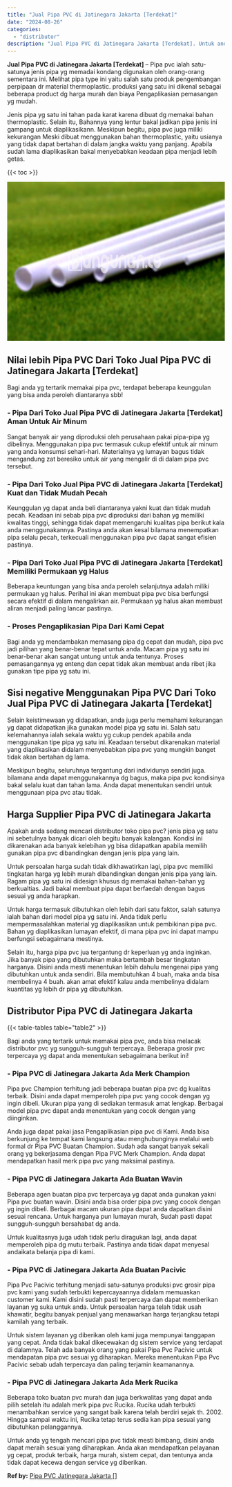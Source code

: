 ```yaml
---
title: "Jual Pipa PVC di Jatinegara Jakarta [Terdekat]"
date: "2024-08-26"
categories: 
  - "distributor"
description: "Jual Pipa PVC di Jatinegara Jakarta [Terdekat]. Untuk anda yg tengah mencari pipa pvc tidak mesti bimbang, disini anda dapat meraih sesuai yang diharapkan. A..."
---
```


**Jual Pipa PVC di Jatinegara Jakarta \[Terdekat\]** – Pipa pvc ialah satu-satunya jenis pipa yg memadai kondang digunakan oleh orang-orang sementara ini. Melihat pipa type ini yaitu salah satu produk pengembangan perpipaan dr material thermoplastic. produksi yang satu ini dikenal sebagai beberapa product dg harga murah dan biaya Pengaplikasian pemasangan yg mudah.

Jenis pipa yg satu ini tahan pada karat karena dibuat dg memakai bahan thermoplastic. Selain itu, Bahannya yang lentur bakal jadikan pipa jenis ini gampang untuk diaplikasikann. Meskipun begitu, pipa pvc juga miliki kekurangan Meski dibuat menggunakan bahan thermoplastic, yaitu usianya yang tidak dapat bertahan di dalam jangka waktu yang panjang. Apabila sudah lama diaplikasikan bakal menyebabkan keadaan pipa menjadi lebih getas.

{{< toc >}}

![Jual Pipa PVC di Jatinegara Jakarta [Terdekat]](/images/jaul-pipa-pvc-55.png)

## Nilai lebih Pipa PVC Dari Toko Jual Pipa PVC di Jatinegara Jakarta \[Terdekat\]

Bagi anda yg tertarik memakai pipa pvc, terdapat beberapa keunggulan yang bisa anda peroleh diantaranya sbb!

### \- Pipa Dari Toko Jual Pipa PVC di Jatinegara Jakarta \[Terdekat\] Aman Untuk Air Minum

Sangat banyak air yang diproduksi oleh perusahaan pakai pipa-pipa yg dibelinya. Menggunakan pipa pvc termasuk cukup efektif untuk air minum yang anda konsumsi sehari-hari. Materialnya yg lumayan bagus tidak mengandung zat beresiko untuk air yang mengalir di di dalam pipa pvc tersebut.

### \- Pipa Dari Toko Jual Pipa PVC di Jatinegara Jakarta \[Terdekat\] Kuat dan Tidak Mudah Pecah

Keunggulan yg dapat anda beli diantaranya yakni kuat dan tidak mudah pecah. Keadaan ini sebab pipa pvc diproduksi dari bahan yg memiliki kwalitas tinggi, sehingga tidak dapat memengaruhi kualitas pipa berikut kala anda menggunakannya. Pastinya anda akan kesal bilamana menempatkan pipa selalu pecah, terkecuali menggunakan pipa pvc dapat sangat efisien pastinya.

### \- Pipa Dari Toko Jual Pipa PVC di Jatinegara Jakarta \[Terdekat\] Memiliki Permukaan yg Halus

Beberapa keuntungan yang bisa anda peroleh selanjutnya adalah miliki permukaan yg halus. Perihal ini akan membuat pipa pvc bisa berfungsi secara efektif di dalam mengalirkan air. Permukaan yg halus akan membuat aliran menjadi paling lancar pastinya.

### \- Proses Pengaplikasian Pipa Dari Kami Cepat

Bagi anda yg mendambakan memasang pipa dg cepat dan mudah, pipa pvc jadi pilihan yang benar-benar tepat untuk anda. Macam pipa yg satu ini benar-benar akan sangat untung untuk anda tentunya. Proses pemasangannya yg enteng dan cepat tidak akan membuat anda ribet jika gunakan tipe pipa yg satu ini.

## Sisi negative Menggunakan Pipa PVC Dari Toko Jual Pipa PVC di Jatinegara Jakarta \[Terdekat\]

Selain keistimewaan yg didapatkan, anda juga perlu memahami kekurangan yg dapat didapatkan jika gunakan model pipa yg satu ini. Salah satu kelemahannya ialah sekala waktu yg cukup pendek apabila anda menggunakan tipe pipa yg satu ini. Keadaan tersebut dikarenakan material yang diaplikasikan didalam menyebabkan pipa pvc yang mungkin banget tidak akan bertahan dg lama.

Meskipun begitu, seluruhnya tergantung dari individunya sendiri juga. bilamana anda dapat menggunakannya dg bagus, maka pipa pvc kondisinya bakal selalu kuat dan tahan lama. Anda dapat menentukan sendiri untuk menggunaan pipa pvc atau tidak.

## Harga Supplier Pipa PVC di Jatinegara Jakarta

Apakah anda sedang mencari distributor toko pipa pvc? jenis pipa yg satu ini sebetulnya banyak dicari oleh begitu banyak kalangan. Kondisi ini dikarenakan ada banyak kelebihan yg bisa didapatkan apabila memilih gunakan pipa pvc dibandingkan dengan jenis pipa yang lain.

Untuk persoalan harga sudah tidak dikhawatirkan lagi, pipa pvc memiliki tingkatan harga yg lebih murah dibandingkan dengan jenis pipa yang lain. Ragam pipa yg satu ini didesign khusus dg memakai bahan-bahan yg berkualtias. Jadi bakal membuat pipa dapat berfaedah dengan bagus sesuai yg anda harapkan.

Untuk harga termasuk dibutuhkan oleh lebih dari satu faktor, salah satunya ialah bahan dari model pipa yg satu ini. Anda tidak perlu mempermasalahkan material yg diaplikasikan untuk pembikinan pipa pvc. Bahan yg diaplikasikan lumayan efektif, di mana pipa pvc ini dapat mampu berfungsi sebagaimana mestinya.

Selain itu, harga pipa pvc jua tergantung dr keperluan yg anda inginkan. Jika banyak pipa yang dibutuhkan maka bertambah besar tingkatan harganya. Disini anda mesti menentukan lebih dahulu mengenai pipa yang dibutuhkan untuk anda sendiri. Bila membutuhkan 4 buah, maka anda bisa membelinya 4 buah. akan amat efektif kalau anda membelinya didalam kuantitas yg lebih dr pipa yg dibutuhkan.

## Distributor Pipa PVC di Jatinegara Jakarta

{{< table-tables table="table2" >}}

Bagi anda yang tertarik untuk memakai pipa pvc, anda bisa melacak distributor pvc yg sungguh-sungguh terpercaya. Beberapa grosir pvc terpercaya yg dapat anda menentukan sebagaimana berikut ini!

### \- Pipa PVC di Jatinegara Jakarta Ada Merk Champion

Pipa pvc Champion terhitung jadi beberapa buatan pipa pvc dg kualitas terbaik. Disini anda dapat memperoleh pipa pvc yang cocok dengan yg ingin dibeli. Ukuran pipa yang di sediakan termasuk amat lengkap. Berbagai model pipa pvc dapat anda menentukan yang cocok dengan yang diinginkan.

Anda juga dapat pakai jasa Pengaplikasian pipa pvc di Kami. Anda bisa berkunjung ke tempat kami langsung atau menghubunginya melalui web formal dr Pipa PVC Buatan Champion. Sudah ada sangat banyak sekali orang yg bekerjasama dengan Pipa PVC Merk Champion. Anda dapat mendapatkan hasil merk pipa pvc yang maksimal pastinya.

### \- Pipa PVC di Jatinegara Jakarta Ada Buatan Wavin

Beberapa agen buatan pipa pvc terpercaya yg dapat anda gunakan yakni Pipa pvc buatan wavin. Disini anda bisa order pipa pvc yang cocok dengan yg ingin dibeli. Berbagai macam ukuran pipa dapat anda dapatkan disini sesuai rencana. Untuk harganya pun lumayan murah, Sudah pasti dapat sungguh-sungguh bersahabat dg anda.

Untuk kualitasnya juga udah tidak perlu diragukan lagi, anda dapat memperoleh pipa dg mutu terbaik. Pastinya anda tidak dapat menyesal andaikata belanja pipa di kami.

### \- Pipa PVC di Jatinegara Jakarta Ada Buatan Pacivic

Pipa Pvc Pacivic terhitung menjadi satu-satunya produksi pvc grosir pipa pvc kami yang sudah terbukti kepercayaannya didalam memuaskan customer kami. Kami disini sudah pasti terpercaya dan dapat memberikan layanan yg suka untuk anda. Untuk persoalan harga telah tidak usah khawatir, begitu banyak penjual yang menawarkan harga terjangkau tetapi kamilah yang terbaik.

Untuk sistem layanan yg diberikan oleh kami juga mempunyai tanggapan yang cepat. Anda tidak bakal dikecewakan dg sistem service yang terdapat di dalamnya. Telah ada banyak orang yang pakai Pipa Pvc Pacivic untuk mendapatan pipa pvc sesuai yg diharapkan. Mereka menentukan Pipa Pvc Pacivic sebab udah terpercaya dan paling terjamin keamanannya.

### \- Pipa PVC di Jatinegara Jakarta Ada Merk Rucika

Beberapa toko buatan pvc murah dan juga berkwalitas yang dapat anda pilih setelah itu adalah merk pipa pvc Rucika. Rucika udah terbukti menambahkan service yang sangat baik karena telah berdiri sejak th. 2002. Hingga sampai waktu ini, Rucika tetap terus sedia kan pipa sesuai yang dibutuhkan pelanggannya.

Untuk anda yg tengah mencari pipa pvc tidak mesti bimbang, disini anda dapat meraih sesuai yang diharapkan. Anda akan mendapatkan pelayanan yg cepat, produk terbaik, harga murah, sistem cepat, dan tentunya anda tidak dapat kecewa dengan service yg diberikan.

**Ref by:** [Pipa PVC Jatinegara Jakarta []](https://id.wikipedia.org/wiki/Pipa)
